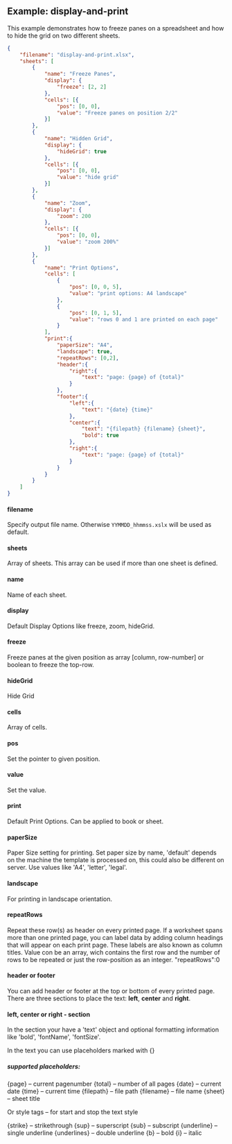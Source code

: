 ## Example: display-and-print

This example demonstrates how to freeze panes on a spreadsheet and how to hide the grid on two different sheets.

```json
{
	"filename": "display-and-print.xlsx",
	"sheets": [
		{
			"name": "Freeze Panes",
			"display": {
				"freeze": [2, 2]
			},
			"cells": [{
				"pos": [0, 0],
				"value": "Freeze panes on position 2/2"
			}]
		},
		{
			"name": "Hidden Grid",
			"display": {
				"hideGrid": true
			},
			"cells": [{
				"pos": [0, 0],
				"value": "hide grid"
			}]
		},
		{
			"name": "Zoom",
			"display": {
				"zoom": 200
			},
			"cells": [{
				"pos": [0, 0],
				"value": "zoom 200%"
			}]
		},
		{
			"name": "Print Options",
			"cells": [
				{
					"pos": [0, 0, 5],
					"value": "print options: A4 landscape"
				},
				{
					"pos": [0, 1, 5],
					"value": "rows 0 and 1 are printed on each page"
				}
			],
			"print":{
				"paperSize": "A4",
				"landscape": true,
				"repeatRows": [0,2],
				"header":{
					"right":{
						"text": "page: {page} of {total}"
					}
				},
				"footer":{
					"left":{
						"text": "{date} {time}"
					},
					"center":{
						"text": "{filepath} {filename} {sheet}",
						"bold": true
					},
					"right":{
						"text": "page: {page} of {total}"
					}
				}
			}
		}
	]
}
```

#### filename

Specify output file name. Otherwise `YYMMDD_hhmmss.xslx` will be used as default.

#### sheets

Array of sheets. This array can be used if more than one sheet is defined.

#### name

Name of each sheet.

#### display

Default Display Options like freeze, zoom, hideGrid.

#### freeze

Freeze panes at the given position as array [column, row-number] or boolean to freeze the top-row.

#### hideGrid

Hide Grid

#### cells

Array of cells.

#### pos

Set the pointer to given position.

#### value

Set the value.

#### print

Default Print Options. Can be applied to book or sheet.

#### paperSize

Paper Size setting for printing. Set paper size by name, 'default' depends on the machine the template is processed on, this could also be different on server. Use values like 'A4', 'letter', 'legal'.

#### landscape

For printing in landscape orientation.

#### repeatRows

Repeat these row(s) as header on every printed page. If a worksheet spans more than one printed page, you can label data by adding column headings that will appear on each print page.
These labels are also known as column titles. Value con be an array, wich contains the first row and the number of rows to be repeated or just the row-position as an integer. "repeatRows":0

#### header or footer

You can add header or footer at the top or bottom of every printed page. There are three sections to place the text: **left**, **center** and **right**. 

#### **left**, **center** or **right - section**

In the section your have a 'text' object and optional formatting information like 'bold', 'fontName', 'fontSize'.

In the text you can use placeholders marked with {}

##### supported placeholders:

{page} – current pagenumber
{total} – number of all pages
{date} – current date
{time} – current time
{filepath} – file path
{filename} – file name
{sheet} – sheet title

Or style tags  – for start and stop the text style

{strike} – strikethrough
{sup} – superscript
{sub} – subscript
{underline} – single underline
{underlines} – double underline
{b} – bold
{i} – italic

